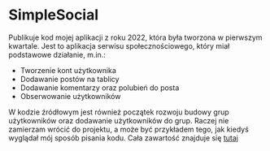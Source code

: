 # SimpleSocial
Publikuje kod mojej aplikacji z roku 2022, która była tworzona w pierwszym kwartale. Jest to aplikacja serwisu społecznościowego, który miał podstawowe działanie, m.in.:
- Tworzenie kont użytkownika
- Dodawanie postów na tablicy
- Dodawanie komentarzy oraz polubień do posta
- Obserwowanie użytkowników

W kodzie źródłowym jest również początek rozwoju budowy grup użytkowników oraz dodawanie użytkowników do grup. Raczej nie zamierzam wrócić do projektu, a może być przykładem tego, jak kiedyś wyglądał mój sposób pisania kodu.
Cała zawartość znajduje się [tutaj](app/src/main/java/pl/krzysiek/simplesocial)
